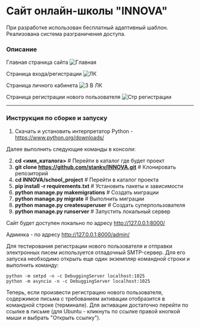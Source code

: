 # Сайт онлайн-школы "INNOVA"
При разработке использован бесплатный адаптивный шаблон. Реализована система разграничения доступа.
### Описание

Главная страница сайта
![Главная](https://github.com/user-attachments/assets/31563b50-b141-4530-89f1-dff35cbff075)



Страница входа/регистрации
![ЛК](https://github.com/user-attachments/assets/9a4e62e1-5dc1-4e29-9b74-9475be840d08)



Страница личного кабинета
![3 В ЛК](https://github.com/user-attachments/assets/e8b11523-3ea9-4b2b-ac8f-e821fb1f855b)


Страница регистрации нового пользователя
![Стр регистрации](https://github.com/user-attachments/assets/d6a7c8d5-0f7d-45f3-a5e0-65bfd427497e)







---
### Инструкция по сборке и запуску



1. Скачать и установить интерпретатор Python - https://www.python.org/downloads/

Далее выполнить следующие команды в консоли:

2. **cd <имя_каталога>** # Перейти в каталог где будет проект
3. **git clone https://github.com/stankv/INNOVA.git**    # Клонировать репозиторий
4. **cd INNOVA/school_project**    # Перейти в каталог проекта
5. **pip install -r requirements.txt**    # Установить пакеты и зависимости
6. **python manage.py makemigrations**    # Создать миграции
6. **python manage.py migrate**           # Выполнить миграции
7. **python manage.py createsuperuser**   # Создать суперпользователя
8. **python manage.py runserver**         # Запустить локальный сервер

Сайт будет доступен локально по адресу http://127.0.0.1:8000/

Админка - по адресу http://127.0.0.1:8000/admin/

Для тестирования регистрации нового пользователя и отправки электронных писем используется отладочный SMTP-сервер.
Для его запуска необходимо открыть еще один экземпляр командной строки и выполнить команду:

    python -m smtpd -n -c DebuggingServer localhost:1025
    python -m asyncio -n -c DebuggingServer localhost:1025

Теперь, если произвести регистрацию нового пользователя, содержимое письма с требованием активации отобразится в командной строке (терминале). Для активации достаточно перейти по ссылке в письме (для Ubuntu - кликнуть по ссылке правой кнопкой мыши и выбрать "Открыть ссылку").
